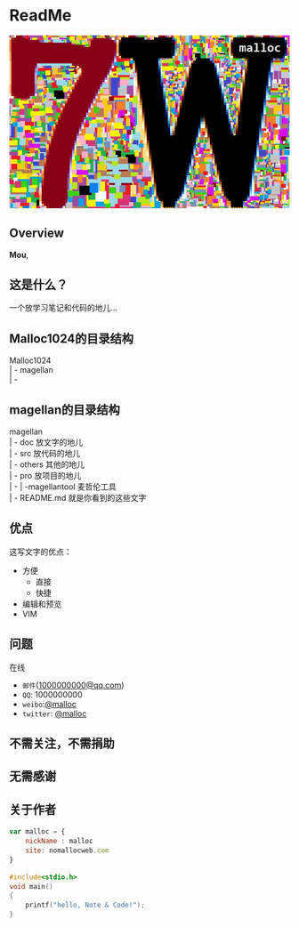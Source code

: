 # ReadMe
![7M icon](img/7m_00.jpg)

## Overview

**Mou**, 
## 这是什么？
一个放学习笔记和代码的地儿...

## Malloc1024的目录结构
   Malloc1024  
   | - magellan  
   | -   

## magellan的目录结构
   magellan  
   | - doc    				放文字的地儿  
   | - src					放代码的地儿  
   | - others   			其他的地儿  
   | - pro					放项目的地儿  
   | -  | -magellantool		麦哲伦工具  
   | - README.md			就是你看到的这些文字  


## 优点
这写文字的优点：

* 方便
    *	直接
	*	快捷
* 编辑和预览
* VIM

## 问题
在线

* `邮件`(1000000000@qq.com)
* `QQ`: 1000000000
* `weibo`:[@malloc](http://weibo.com/nomalloc)
* `twitter`: [@malloc](http://twitter.com/malloc)

## 不需关注，不需捐助

## 无需感谢

## 关于作者

```javascript
var malloc = {
    nickName : malloc
    site: nomallocweb.com
}
```

```c
#include<stdio.h>
void main()
{
    printf("hello, Note & Code!");
}
```